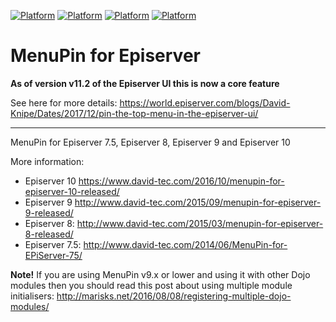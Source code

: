 [![Platform](https://img.shields.io/badge/Episerver-%207.5.+-orange.svg?style=flat)](http://world.episerver.com/cms/)
[![Platform](https://img.shields.io/badge/Episerver-%208.0.+-orange.svg?style=flat)](http://world.episerver.com/cms/)
[![Platform](https://img.shields.io/badge/Episerver-%209.0.+-orange.svg?style=flat)](http://world.episerver.com/cms/)
[![Platform](https://img.shields.io/badge/Episerver-%2010.0.+-orange.svg?style=flat)](http://world.episerver.com/cms/)

MenuPin for Episerver
=====================

**As of version v11.2 of the Episerver UI this is now a core feature**

See here for more details: https://world.episerver.com/blogs/David-Knipe/Dates/2017/12/pin-the-top-menu-in-the-episerver-ui/

---------------------------------------------------------

MenuPin for Episerver 7.5, Episerver 8, Episerver 9 and Episerver 10

More information:

- Episerver 10 https://www.david-tec.com/2016/10/menupin-for-episerver-10-released/
- Episerver 9 http://www.david-tec.com/2015/09/menupin-for-episerver-9-released/
- Episerver 8: http://www.david-tec.com/2015/03/menupin-for-episerver-8-released/
- Episerver 7.5: http://www.david-tec.com/2014/06/MenuPin-for-EPiServer-75/

**Note!** If you are using MenuPin v9.x or lower and using it with other Dojo modules then you should read this post about using multiple module initialisers: http://marisks.net/2016/08/08/registering-multiple-dojo-modules/
